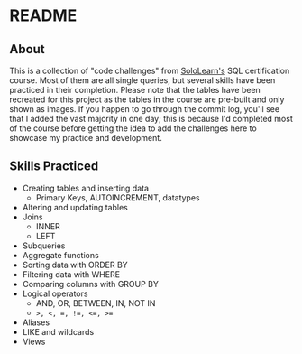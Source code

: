# README

## About

This is a collection of "code challenges" from [SoloLearn's](https://www.sololearn.com/) SQL certification course. Most of them are all single queries, but several skills
have been practiced in their completion. Please note that the tables have been recreated for this project as the tables in the course are pre-built and only shown as images. If you happen to go through the commit log, you'll see that I added the vast majority in one day; this is because I'd completed most of the course before getting the idea to add the challenges here to showcase my practice and development. 

## Skills Practiced

- Creating tables and inserting data
   - Primary Keys, AUTOINCREMENT, datatypes
- Altering and updating tables
- Joins
   - INNER
   - LEFT
- Subqueries
- Aggregate functions
- Sorting data with ORDER BY
- Filtering data with WHERE
- Comparing columns with GROUP BY
- Logical operators
   - AND, OR, BETWEEN, IN, NOT IN
   - `>, <, =, !=, <=, >=`
- Aliases
- LIKE and wildcards
- Views
